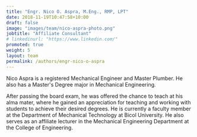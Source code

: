 ```yaml
---
title: "Engr. Nico O. Aspra, M.Eng., RMP, LPT"
date: 2018-11-19T10:47:58+10:00
draft: false
image: "images/team/nico-aspra-photo.png"
jobtitle: "Affiliate Consultant"
# linkedinurl: "https://www.linkedin.com/"
promoted: true
weight: 5
layout: team
permalink: /authors/engr-nico-o-aspra
---
```





Nico Aspra is a registered Mechanical Engineer and Master Plumber. He also has a Master's Degree major in Mechanical Engineering. 

After passing the board exam, he was offered the chance to teach at his alma mater, where he gained an appreciation for teaching and working with students to achieve their desired degrees. He is currently a faculty member at the Department of Mechanical Technology at Bicol University. He also serves as an affiliate lecturer in the Mechanical Engineering Department at the College of Engineering.



